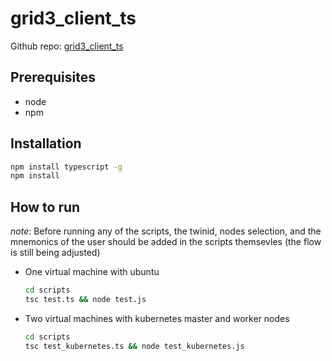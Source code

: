 # grid3_client_ts

Github repo: [grid3_client_ts](https://github.com/threefoldtech/grid3_client_ts.git)

## Prerequisites

- node
- npm

## Installation

```bash
npm install typescript -g
npm install
```

## How to run

*note*: Before running any of the scripts, the twinid, nodes selection, and the mnemonics of the user should be added in the scripts themsevles (the flow is still being adjusted)

- One virtual machine with ubuntu

    ```bash
    cd scripts
    tsc test.ts && node test.js
    ```

- Two virtual machines with kubernetes master and worker nodes

    ```bash
    cd scripts
    tsc test_kubernetes.ts && node test_kubernetes.js
    ```
